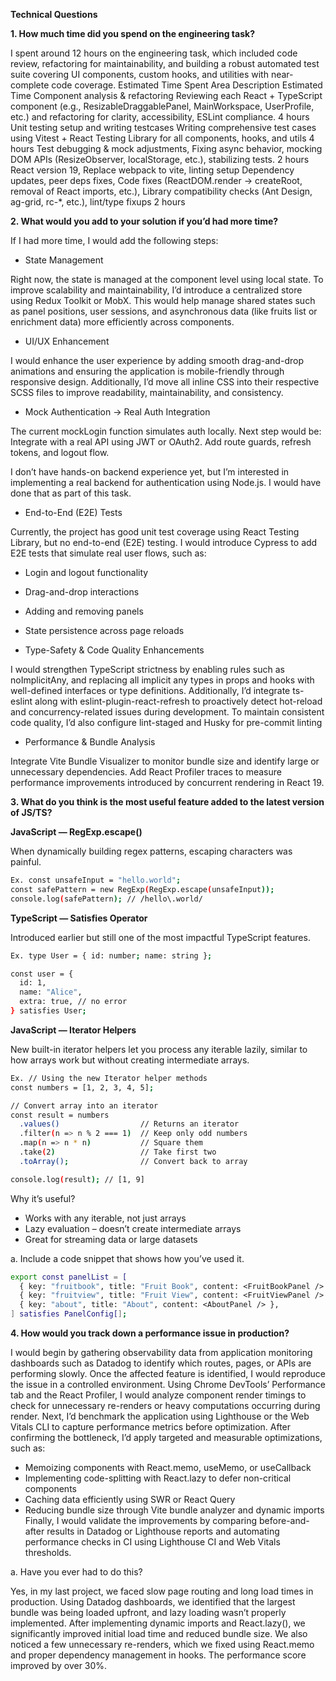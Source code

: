 **Technical Questions**

**1.	How much time did you spend on the engineering task?**

I spent around 12 hours on the engineering task, which included code review, refactoring for maintainability, and building a robust automated test suite covering UI components, custom hooks, and utilities with near-complete code coverage.
Estimated Time Spent
Area	Description	Estimated Time
Component analysis & refactoring	Reviewing each React + TypeScript component (e.g., ResizableDraggablePanel, MainWorkspace, UserProfile, etc.) and refactoring for clarity, accessibility, ESLint compliance.	4 hours
Unit testing setup and writing testcases	Writing comprehensive test cases using Vitest + React Testing Library for all components, hooks, and utils	4 hours
Test debugging & mock adjustments, 	Fixing async behavior, mocking DOM APIs (ResizeObserver, localStorage, etc.), stabilizing tests.	2 hours
React version 19, Replace webpack to vite, linting setup	Dependency updates, peer deps fixes, Code fixes (ReactDOM.render → createRoot, removal of React imports, etc.), Library compatibility checks (Ant Design, ag-grid, rc-*, etc.), lint/type fixups
   2 hours

**2.	What would you add to your solution if you’d had more time?**

If I had more time, I would add the following steps:
- State Management

Right now, the state is managed at the component level using local state. To improve scalability and maintainability, I’d introduce a centralized store using Redux Toolkit or MobX. This would help manage shared states such as panel positions, user sessions, and asynchronous data (like fruits list or enrichment data) more efficiently across components.

- UI/UX Enhancement

I would enhance the user experience by adding smooth drag-and-drop animations and ensuring the application is mobile-friendly through responsive design. Additionally, I’d move all inline CSS into their respective SCSS files to improve readability, maintainability, and consistency.

- Mock Authentication → Real Auth Integration

The current mockLogin function simulates auth locally.
Next step would be:
Integrate with a real API using JWT or OAuth2.
Add route guards, refresh tokens, and logout flow.

I don’t have hands-on backend experience yet, but I’m interested in implementing a real backend for authentication using Node.js. I would have done that as part of this task.

- End-to-End (E2E) Tests

Currently, the project has good unit test coverage using React  Testing Library, but no end-to-end (E2E) testing. I would introduce Cypress to add E2E tests that simulate real user flows, such as:
   - Login and logout functionality
   - Drag-and-drop interactions
   - Adding and removing panels
   - State persistence across page reloads

- Type-Safety & Code Quality Enhancements

I would strengthen TypeScript strictness by enabling rules such as noImplicitAny, and replacing all implicit any types in props and hooks with well-defined interfaces or type definitions. Additionally, I’d integrate ts-eslint along with eslint-plugin-react-refresh to proactively detect hot-reload and concurrency-related issues during development.
To maintain consistent code quality, I’d also configure lint-staged and Husky for pre-commit linting

- Performance & Bundle Analysis

Integrate Vite Bundle Visualizer to monitor bundle size and identify large or unnecessary dependencies. Add React Profiler traces to measure performance improvements introduced by concurrent rendering in React 19.

**3.	What do you think is the most useful feature added to the latest version of JS/TS?**

**JavaScript — RegExp.escape()**

When dynamically building regex patterns, escaping characters was painful.
```bash
Ex. const unsafeInput = "hello.world";
const safePattern = new RegExp(RegExp.escape(unsafeInput));
console.log(safePattern); // /hello\.world/
```

**TypeScript — Satisfies Operator**

Introduced earlier but still one of the most impactful TypeScript features.
```bash
Ex. type User = { id: number; name: string };

const user = {
  id: 1,
  name: "Alice",
  extra: true, // no error
} satisfies User;
```

**JavaScript — Iterator Helpers**

New built-in iterator helpers let you process any iterable lazily, similar to how arrays work but without creating intermediate arrays.
```bash
Ex. // Using the new Iterator helper methods
const numbers = [1, 2, 3, 4, 5];

// Convert array into an iterator
const result = numbers
  .values()                  // Returns an iterator
  .filter(n => n % 2 === 1)  // Keep only odd numbers
  .map(n => n * n)           // Square them
  .take(2)                   // Take first two
  .toArray();                // Convert back to array

console.log(result); // [1, 9]
```
Why it’s useful?
- Works with any iterable, not just arrays
- Lazy evaluation – doesn’t create intermediate arrays
- Great for streaming data or large datasets

a. Include a code snippet that shows how you’ve used it.
```bash
export const panelList = [
  { key: "fruitbook", title: "Fruit Book", content: <FruitBookPanel /> },
  { key: "fruitview", title: "Fruit View", content: <FruitViewPanel /> },
  { key: "about", title: "About", content: <AboutPanel /> },
] satisfies PanelConfig[];
```

**4.	How would you track down a performance issue in production?**

I would begin by gathering observability data from application monitoring dashboards such as Datadog to identify which routes, pages, or APIs are performing slowly. Once the affected feature is identified, I would reproduce the issue in a controlled environment. Using Chrome DevTools’ Performance tab and the React Profiler, I would analyze component render timings to check for unnecessary re-renders or heavy computations occurring during render.
Next, I’d benchmark the application using Lighthouse or the Web Vitals CLI to capture performance metrics before optimization. After confirming the bottleneck, I’d apply targeted and measurable optimizations, such as:
- Memoizing components with React.memo, useMemo, or useCallback
- Implementing code-splitting with React.lazy to defer non-critical components
- Caching data efficiently using SWR or React Query
- Reducing bundle size through Vite bundle analyzer and dynamic imports
Finally, I would validate the improvements by comparing before-and-after results in Datadog or Lighthouse reports and automating performance checks in CI using Lighthouse CI and Web Vitals thresholds.

a.	Have you ever had to do this?

Yes, in my last project, we faced slow page routing and long load times in production.
Using Datadog dashboards, we identified that the largest bundle was being loaded upfront, and lazy loading wasn’t properly implemented. After implementing dynamic imports and React.lazy(), we significantly improved initial load time and reduced bundle size.
We also noticed a few unnecessary re-renders, which we fixed using React.memo and proper dependency management in hooks. The performance score improved by over 30%.




